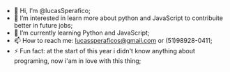 - 👋 Hi, I’m @lucasSperafico;
- 👀 I’m interested in learn more about python and JavaScript to contribuite better in future jobs;
- 🌱 I’m currently learning Python and JavaScript; 
- 📫 How to reach me: lucassperaficos@gmail.com or (51)98928-0411;
- ⚡ Fun fact: at the start of this year i didn't know anything about programing, now i'am in love with this thing;

<!---
lucasSperafico/lucasSperafico is a ✨ special ✨ repository because its `README.md` (this file) appears on your GitHub profile.
You can click the Preview link to take a look at your changes.
--->
